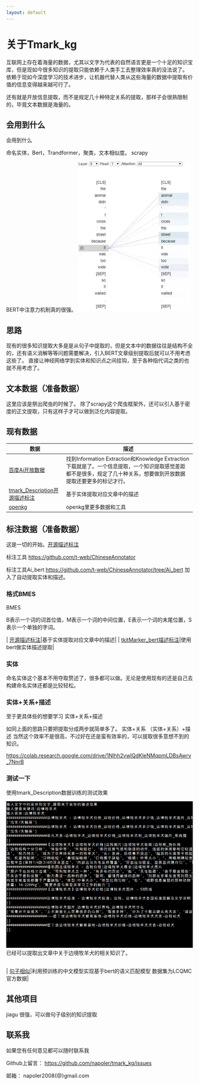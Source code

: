 ```yaml
---
layout: default
---
```


<!-- 
[Link to another page](./another-page.html). -->



# 关于Tmark_kg
互联网上存在着海量的数据，尤其以文字为代表的自然语言更是一个十足的知识宝库，但是现如今很多知识的提取只能依赖于人类手工去整理效率真的没法说了。
依赖于现如今深度学习的技术进步，让机器代替人类从这些海量的数据中提取有价值的信息变得越来越可行了。

还有就是开放信息提取，而不是规定几十种特定关系的提取，那样子会很熟限制的，毕竟文本数据是海量的。
## 会用到什么
会用到什么

命名实体，Bert，Trandformer，聚类，文本相似度。
scrapy

BERT中注意力机制真的很强。
![alt text](https://raw.githubusercontent.com/napoler/tmark_kg/master/docs/src/640.png "BERT中注意力机制")
## 思路
现有的很多知识提取大多是是从句子中提取的，但是文本中的数据往往是结构不全的，还有语义消解等等问题需要解决，引入BERT文章级别提取后就可以不用考虑这些了。
直接让神经网络学到实体和知识点之间挂钩，至于各种指代词之类的也就不用考虑了。

## 文本数据（准备数据）
这里应该是祭出爬虫的时候了。
除了scrapy这个爬虫框架外，还可以引入基于密度的正文提取，只有这样子才可以做到泛化内容提取。
## 现有数据
| 数据|描述|
| ------------ | ------------ |
| [百度Ai开放数据](https://ai.baidu.com/broad/download?dataset=duconv)|找到Information Extraction和Knowledge Extraction下载就是了。一个信息提取，一个知识提取感觉差距都不是很多，规定了几十种关系，想要做到开放数据提取还要更多的标记才行。|
| [tmark_Description开源描述标注](https://www.terrychan.org/tmark_Description/)|基于实体提取对应文章中的描述|
| [openkg](http://openkg.cn/)|openkg里更多数据和工具|


## 标注数据（准备数据）
这是一切的开始。[开源描述标注](https://www.terrychan.org/tmark_Description/)

标注工具
https://github.com/t-web/ChineseAnnotator

标注工具Ai_bert
https://github.com/t-web/ChineseAnnotator/tree/Ai_bert 加入了自动提取实体和描述。



### 格式BMES

BMES

B表示一个词的词首位值，M表示一个词的中间位置，E表示一个词的末尾位置，S表示一个单独的字词。


| [开源描述标注](https://www.terrychan.org/tmark_Description/)|基于实体提取对应文章中的描述|
| [tkitMarker_bert描述标注](https://www.terrychan.org/tkitMarker_bert/)|使用bert做实体描述提取|









### 实体
命名实体这个基本不用夺取赘述了，很多都可以做。无论是使用现有的还是自己去构建命名实体还都是比较轻松。

### 实体+关系+描述 
至于更具体些的想要学习 
实体+关系+描述 

如同上面的思路只要把提取分成两步就简单多了。
实体+关系
（实体+关系）+描述 
当然这个效率不是很高，不过好在还是蛮有效率的，可以提取很多意想不到的知识。


https://colab.research.google.com/drive/1Nlhh2vwlQdKleNMqpmLDBsAwrv_7NnrB


### 测试一下
使用tmark_Description数据训练的测试效果

![alt text](https://raw.githubusercontent.com/napoler/tmark_Description/master/ner_train/static/pre_test.png "效果测试")
已经可以提取出文章中关于边境牧羊犬的相关知识了。


##

| [句子相似](https://www.terrychan.org/transformers-SentenceSimilarity/)|利用预训练的中文模型实现基于bert的语义匹配模型 数据集为LCQMC官方数据|




## 其他项目
jiagu
很强，可以做句子级别的知识提取

## 联系我

如果您有任何意见都可以随时联系我

Github上留言：
https://github.com/napoler/tmark_kg/issues

邮箱：
napoler2008{@}gmail.com

